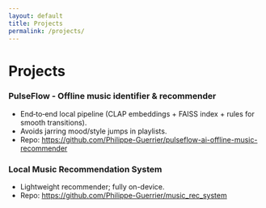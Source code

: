 ```yaml
---
layout: default
title: Projects
permalink: /projects/
---
```

# Projects

### PulseFlow - Offline music identifier & recommender
- End‑to‑end local pipeline (CLAP embeddings + FAISS index + rules for smooth transitions).
- Avoids jarring mood/style jumps in playlists.
- Repo: <https://github.com/Philippe-Guerrier/pulseflow-ai-offline-music-recommender>

### Local Music Recommendation System
- Lightweight recommender; fully on-device.
- Repo: <https://github.com/Philippe-Guerrier/music_rec_system>
